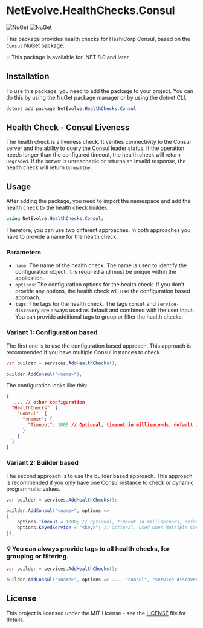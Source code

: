 # NetEvolve.HealthChecks.Consul

[![NuGet](https://img.shields.io/nuget/v/NetEvolve.HealthChecks.Consul?logo=nuget)](https://www.nuget.org/packages/NetEvolve.HealthChecks.Consul/)
[![NuGet](https://img.shields.io/nuget/dt/NetEvolve.HealthChecks.Consul?logo=nuget)](https://www.nuget.org/packages/NetEvolve.HealthChecks.Consul/)

This package provides health checks for HashiCorp Consul, based on the `Consul` NuGet package.

:bulb: This package is available for .NET 8.0 and later.

## Installation
To use this package, you need to add the package to your project. You can do this by using the NuGet package manager or by using the dotnet CLI.
```powershell
dotnet add package NetEvolve.HealthChecks.Consul
```

## Health Check - Consul Liveness
The health check is a liveness check. It verifies connectivity to the Consul server and the ability to query the Consul leader status.
If the operation needs longer than the configured timeout, the health check will return `Degraded`.
If the server is unreachable or returns an invalid response, the health check will return `Unhealthy`.

## Usage
After adding the package, you need to import the namespace and add the health check to the health check builder.
```csharp
using NetEvolve.HealthChecks.Consul;
```
Therefore, you can use two different approaches. In both approaches you have to provide a name for the health check.

### Parameters
- `name`: The name of the health check. The name is used to identify the configuration object. It is required and must be unique within the application.
- `options`: The configuration options for the health check. If you don't provide any options, the health check will use the configuration based approach.
- `tags`: The tags for the health check. The tags `consul` and `service-discovery` are always used as default and combined with the user input. You can provide additional tags to group or filter the health checks.

### Variant 1: Configuration based
The first one is to use the configuration based approach. This approach is recommended if you have multiple Consul instances to check.
```csharp
var builder = services.AddHealthChecks();

builder.AddConsul("<name>");
```

The configuration looks like this:
```json
{
  ..., // other configuration
  "HealthChecks": {
    "Consul": {
      "<name>": {
        "Timeout": 1000 // Optional, timeout in milliseconds, default is 100 milliseconds
      }
    }
  }
}
```

### Variant 2: Builder based
The second approach is to use the builder based approach. This approach is recommended if you only have one Consul instance to check or dynamic programmatic values.
```csharp
var builder = services.AddHealthChecks();

builder.AddConsul("<name>", options =>
{
    options.Timeout = 1000; // Optional, timeout in milliseconds, default is 100 milliseconds
    options.KeyedService = "<key>"; // Optional, used when multiple Consul clients are registered
});
```

### :bulb: You can always provide tags to all health checks, for grouping or filtering.

```csharp
var builder = services.AddHealthChecks();

builder.AddConsul("<name>", options => ..., "consul", "service-discovery");
```

## License

This project is licensed under the MIT License - see the [LICENSE](../../LICENSE) file for details.
